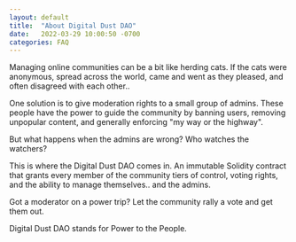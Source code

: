 ```yaml
---
layout: default
title:  "About Digital Dust DAO"
date:   2022-03-29 10:00:50 -0700
categories: FAQ
---
```


Managing online communities can be a bit like herding cats.  If the cats were anonymous, spread across the world, came and went as they pleased, and often disagreed with each other..

One solution is to give moderation rights to a small group of admins.  These people have the power to guide the community by banning users, removing unpopular content, and generally enforcing "my way or the highway".

But what happens when the admins are wrong?  Who watches the watchers?

This is where the Digital Dust DAO comes in.  An immutable Solidity contract that grants every member of the community tiers of control, voting rights, and the ability to manage themselves.. and the admins.

Got a moderator on a power trip?  Let the community rally a vote and get them out.

Digital Dust DAO stands for Power to the People.